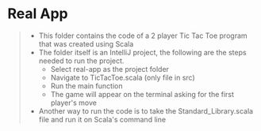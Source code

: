 # Real App
> * This folder contains the code of a 2 player Tic Tac Toe program that was created using Scala
> * The folder itself is an IntelliJ project, the following are the steps needed to run the project.
> 	* Select real-app as the project folder
>	* Navigate to TicTacToe.scala (only file in src)
>	* Run the main function
> 	* The game will appear on the terminal asking for the first player's move
> * Another way to run the code is to take the Standard_Library.scala file and run it on Scala's command line